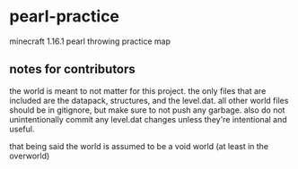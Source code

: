 # pearl-practice
 
minecraft 1.16.1 pearl throwing practice map

## notes for contributors

the world is meant to not matter for this project. the only files that are included are the datapack, structures, and the level.dat. all other world files should be in gitignore, but make sure to not push any garbage. also do not unintentionally commit any level.dat changes unless they're intentional and useful.

that being said the world is assumed to be a void world (at least in the overworld)
